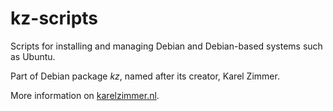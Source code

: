 <!--
###############################################################################
# SPDX-FileComment: Readme for repository kz-scripts
#
# SPDX-FileCopyrightText: Karel Zimmer <info@karelzimmer.nl>
# SPDX-License-Identifier: CC0-1.0
###############################################################################
-->

# kz-scripts

Scripts for installing and managing Debian and Debian-based systems such as Ubuntu.

Part of Debian package *kz*, named after its creator, Karel Zimmer.

More information on [karelzimmer.nl](https://karelzimmer.nl).
